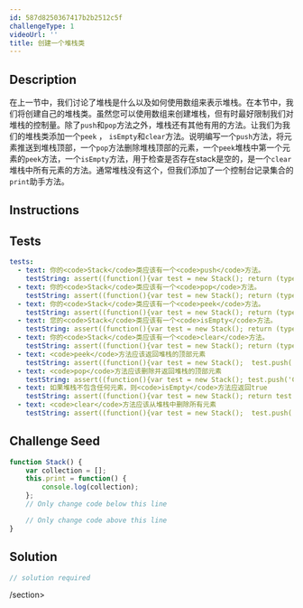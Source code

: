 ```yaml
---
id: 587d8250367417b2b2512c5f
challengeType: 1
videoUrl: ''
title: 创建一个堆栈类
---
```


## Description
<section id="description">在上一节中，我们讨论了堆栈是什么以及如何使用数组来表示堆栈。在本节中，我们将创建自己的堆栈类。虽然您可以使用数组来创建堆栈，但有时最好限制我们对堆栈的控制量。除了<code>push</code>和<code>pop</code>方法之外，堆栈还有其他有用的方法。让我们为我们的堆栈类添加一个<code>peek</code> ， <code>isEmpty</code>和<code>clear</code>方法。说明编写一个<code>push</code>方法，将元素推送到堆栈顶部，一个<code>pop</code>方法删除堆栈顶部的元素，一个<code>peek</code>堆栈中第一个元素的<code>peek</code>方法，一个<code>isEmpty</code>方法，用于检查是否存在stack是空的，是一个<code>clear</code>堆栈中所有元素的方法。通常堆栈没有这个，但我们添加了一个控制台记录集合的<code>print</code>助手方法。 </section>

## Instructions
<section id="instructions">
</section>

## Tests
<section id='tests'>

```yml
tests:
  - text: 你的<code>Stack</code>类应该有一个<code>push</code>方法。
    testString: assert((function(){var test = new Stack(); return (typeof test.push === 'function')}()));
  - text: 你的<code>Stack</code>类应该有一个<code>pop</code>方法。
    testString: assert((function(){var test = new Stack(); return (typeof test.pop === 'function')}()));
  - text: 你的<code>Stack</code>类应该有一个<code>peek</code>方法。
    testString: assert((function(){var test = new Stack(); return (typeof test.peek === 'function')}()));
  - text: 您的<code>Stack</code>类应该有一个<code>isEmpty</code>方法。
    testString: assert((function(){var test = new Stack(); return (typeof test.isEmpty === 'function')}()));
  - text: 你的<code>Stack</code>类应该有一个<code>clear</code>方法。
    testString: assert((function(){var test = new Stack(); return (typeof test.clear === 'function')}()));
  - text: <code>peek</code>方法应该返回堆栈的顶部元素
    testString: assert((function(){var test = new Stack();  test.push('CS50'); return (test.peek() === 'CS50')}()));
  - text: <code>pop</code>方法应该删除并返回堆栈的顶部元素
    testString: assert((function(){var test = new Stack(); test.push('CS50'); return (test.pop() === 'CS50');}()));
  - text: 如果堆栈不包含任何元素，则<code>isEmpty</code>方法应返回true
    testString: assert((function(){var test = new Stack(); return test.isEmpty()}()));
  - text: <code>clear</code>方法应该从堆栈中删除所有元素
    testString: assert((function(){var test = new Stack();  test.push('CS50'); test.clear(); return (test.isEmpty())}()));

```

</section>

## Challenge Seed
<section id='challengeSeed'>

<div id='js-seed'>

```js
function Stack() {
    var collection = [];
    this.print = function() {
        console.log(collection);
    };
    // Only change code below this line

    // Only change code above this line
}

```

</div>



</section>

## Solution
<section id='solution'>

```js
// solution required
```

/section>
